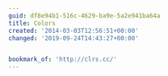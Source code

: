 ```yaml
---
guid: df8e94b1-516c-4629-ba9e-5a2e941ba64a
title: Colors
created: '2014-03-03T12:56:51+00:00'
changed: '2019-09-24T14:43:27+00:00'


bookmark_of: 'http://clrs.cc/'
---
```




